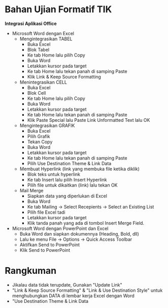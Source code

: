 # Bahan Ujian Formatif TIK

**Integrasi Aplikasi Office**
- Microsoft Word dengan Excel
  - Mengintegrasikan TABEL
    - Buka Excel
    - Blok Tabel
    - Ke tab Home lalu pilih Copy
    - Buka Word
    - Letakkan kursor pada target
    - Ke tab Home lalu tekan panah di samping Paste
    - Klik Link & Keep Source Formatting
  - Menintegrasikan CELL
    - Buka Excel
    - Blok Cell
    - Ke tab Home lalu pilih Copy
    - Buka Word
    - Letakkan kursor pada target
    - Ke tab Home lalu tekan panah di samping Paste
    - Klik Paste Special lalu Paste Link Unformatted Text lalu OK
  - Mengintegrasikan GRAFIK
    - Buka Excel
    - Pilih Grafik
    - Tekan Copy
    - Buka Word
    - Letakkan kursor pada target
    - Ke tab Home lalu tekan panah di samping Paste
    - Pilih Use Destination Theme & Link Data
  - Membuat Hyperlink (link yang membuka file ketika diklik)
    - Blok teks untuk hyperlink
    - Ke tab Insert lalu pilih Insert Hyperlink
    - Pilih file untuk dikaitkan (link)  lalu tekan OK
  - Mail Merge
    - Siapkan data yang diperlukan di Excel
    - Buka Word
    - Ke tab Mailing -> Select Recepients -> Select an Existing List
    - Pilih file Excel tadi
    - Letakkan kursor pada target
    - Klik tanda panah yang ada di tombol Insert Merge Field.
- Microsoft Word dengan PowerPoint dan Excel
  - Buka Word dan siapkan dokumennya (Heading, Bold, dll)
  - Lalu ke menu File -> Options -> Quick Access Toolbar
  - Aktifkan Send to PowerPoint
  - Klik Send to PowerPoint

# Rangkuman
- Jikalau data tidak terupdate, Gunakan "Update Link"
- "Link & Keep Source Formatting" & "Link & Use Destination Style" untuk menghubungkan DATA di lembar kerja Excel dengan Word
- "Use Destination Theme & Link Data